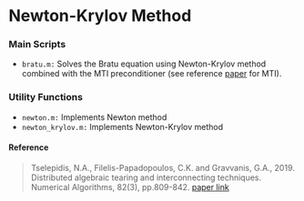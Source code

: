# Newton-Krylov Method
### Main Scripts
* `bratu.m:` Solves the Bratu equation using Newton-Krylov method combined with the MTI preconditioner (see reference [paper](https://link.springer.com/article/10.1007/s11075-018-0628-6) for MTI).
### Utility Functions
* `newton.m:` Implements Newton method
* `newton_krylov.m:` Implements Newton-Krylov method

#### Reference
> Tselepidis, N.A., Filelis-Papadopoulos, C.K. and Gravvanis, G.A., 2019. Distributed algebraic tearing and interconnecting techniques. Numerical Algorithms, 82(3), pp.809-842.
[paper link](https://link.springer.com/article/10.1007/s11075-018-0628-6)
